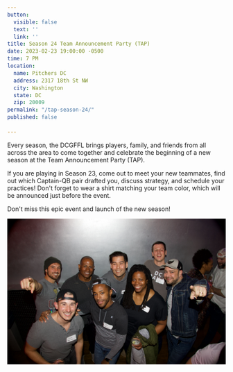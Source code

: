 ```yaml
---
button:
  visible: false
  text: ''
  link: ''
title: Season 24 Team Announcement Party (TAP)
date: 2023-02-23 19:00:00 -0500
time: 7 PM
location:
  name: Pitchers DC
  address: 2317 18th St NW
  city: Washington
  state: DC
  zip: 20009
permalink: "/tap-season-24/"
published: false

---
```

Every season, the DCGFFL brings players, family, and friends from all across the area to come together and celebrate the beginning of a new season at the Team Announcement Party (TAP).

If you are playing in Season 23, come out to meet your new teammates, find out which Captain-QB pair drafted you, discuss strategy, and schedule your practices! Don't forget to wear a shirt matching your team color, which will be announced just before the event.

Don't miss this epic event and launch of the new season!

![](/img/1b0a8970.jpeg)
